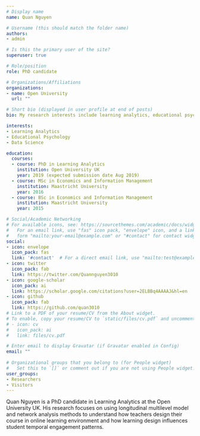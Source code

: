 ```yaml
---
# Display name
name: Quan Nguyen

# Username (this should match the folder name)
authors:
- admin

# Is this the primary user of the site?
superuser: true

# Role/position
role: PhD candidate

# Organizations/Affiliations
organizations:
- name: Open University
  url: ""

# Short bio (displayed in user profile at end of posts)
bio: My research interests include learning analytics, educational psychology, data science

interests:
- Learning Analytics
- Educational Psychology
- Data Science

education:
  courses:
  - course: PhD in Learning Analytics
    institution: Open University UK
    year: 2019 (expected submission date Aug 2019)
  - course: MSc in Economics and Information Management
    institution: Maastricht University
    year: 2016
  - course: BSc in Economics and Information Management
    institution: Maastricht University 
    year: 2015

# Social/Academic Networking
# For available icons, see: https://sourcethemes.com/academic/docs/widgets/#icons
#   For an email link, use "fas" icon pack, "envelope" icon, and a link in the
#   form "mailto:your-email@example.com" or "#contact" for contact widget.
social:
- icon: envelope
  icon_pack: fas
  link: '#contact'  # For a direct email link, use "mailto:test@example.org".
- icon: twitter
  icon_pack: fab
  link: https://twitter.com/Quannguyen3010
- icon: google-scholar
  icon_pack: ai
  link: https://scholar.google.com/citations?user=2ELBBq4AAAAJ&hl=en
- icon: github
  icon_pack: fab
  link: https://github.com/quan3010
# Link to a PDF of your resume/CV from the About widget.
# To enable, copy your resume/CV to `static/files/cv.pdf` and uncomment the lines below.  
# - icon: cv
#   icon_pack: ai
#   link: files/cv.pdf

# Enter email to display Gravatar (if Gravatar enabled in Config)
email: ""
  
# Organizational groups that you belong to (for People widget)
#   Set this to `[]` or comment out if you are not using People widget.  
user_groups:
- Researchers
- Visitors
---
```


Quan Nguyen is a PhD candidate in Learning Analytics at the Open University UK. His research focuses on using longitudinal multilevel model and network analysis methods to understand how teachers design their course in online learning environment and how learning design influences student temporal engagement patterns.  
